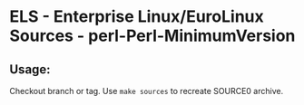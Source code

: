 # ELS - Enterprise Linux/EuroLinux Sources - perl-Perl-MinimumVersion
 
## Usage:
  Checkout branch or tag. Use `make sources` to recreate  SOURCE0 archive.
